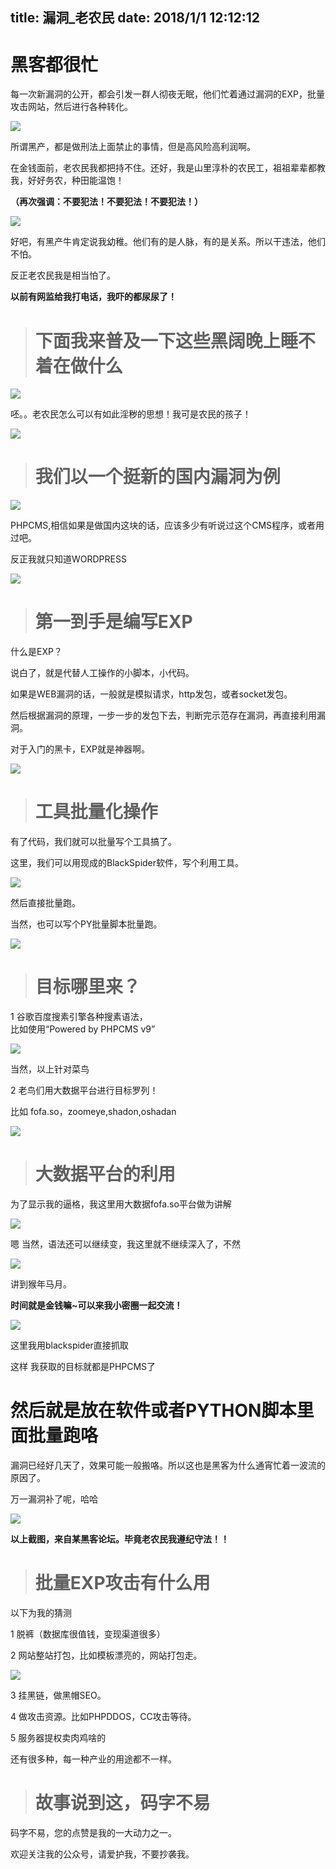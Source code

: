title: 漏洞_老农民
date: 2018/1/1 12:12:12
---
# 黑客都很忙

每一次新漏洞的公开，都会引发一群人彻夜无眠，他们忙着通过漏洞的EXP，批量攻击网站，然后进行各种转化。

![](漏洞——老农民.assets/v2-e742931f93d87a833615cd3cdf7c70f3_hd.jpg)

  





所谓黑产，都是做刑法上面禁止的事情，但是高风险高利润啊。

在金钱面前，老农民我都把持不住。还好，我是山里淳朴的农民工，祖祖辈辈都教我，好好务农，种田能温饱！

**（再次强调：不要犯法！不要犯法！不要犯法！）**

![](漏洞——老农民.assets/v2-08c5b5a61ce2da86e928e1bc43f0f7d5_b.gif)

  


好吧，有黑产牛肯定说我幼稚。他们有的是人脉，有的是关系。所以干违法，他们不怕。

反正老农民我是相当怕了。

**以前有网监给我打电话，我吓的都尿尿了！**

  





> # 下面我来普及一下这些黑阔晚上睡不着在做什么

  


![](漏洞——老农民.assets/v2-e750d8f93d3f00721e7ec5ad3e1b6f91_hd.jpg)

  


呸。。老农民怎么可以有如此淫秽的思想！我可是农民的孩子！

![](漏洞——老农民.assets/v2-6638ccaf9d4d26c90844d53598acce8e_hd.jpg)

> # **我们以一个挺新的国内漏洞为例**



![](漏洞——老农民.assets/v2-1780f64ea5bcc0410d57f6c5cec8aa87_hd.jpg)

PHPCMS,相信如果是做国内这块的话，应该多少有听说过这个CMS程序，或者用过吧。



反正我就只知道WORDPRESS

![](漏洞——老农民.assets/v2-f661cf00e83dcc91c9ffec58094537df_hd.jpg)

  


> # 第一到手是编写EXP

什么是EXP？

说白了，就是代替人工操作的小脚本，小代码。

如果是WEB漏洞的话，一般就是模拟请求，http发包，或者socket发包。

然后根据漏洞的原理，一步一步的发包下去，判断完示范存在漏洞，再直接利用漏洞。

对于入门的黑卡，EXP就是神器啊。

![](漏洞——老农民.assets/v2-b68ba4222da576bf9f719fbd28d1abf7_hd.jpg)

  


> # 工具批量化操作

有了代码，我们就可以批量写个工具搞了。

这里，我们可以用现成的BlackSpider软件，写个利用工具。

![](漏洞——老农民.assets/v2-738dc0098719982acd8c70f06cea7eed_hd.jpg)

  


然后直接批量跑。

当然，也可以写个PY批量脚本批量跑。

![](漏洞——老农民.assets/v2-ebac5a7b7a0a7e90eb456ee11d53869c_hd.jpg)

  


> # 目标哪里来？

1 谷歌百度搜素引擎各种搜素语法，  
比如使用“Powered by PHPCMS v9”

![](漏洞——老农民.assets/v2-f69f6cffea08ef794cf9cd409b6e164c_hd.jpg)

  


当然，以上针对菜鸟

2 老鸟们用大数据平台进行目标罗列！

比如 fofa.so，zoomeye,shadon,oshadan

![](漏洞——老农民.assets/v2-b77806fb704f4cfc81b16a137e6352b0_hd.jpg)

  


> # 大数据平台的利用

为了显示我的逼格，我这里用大数据fofa.so平台做为讲解

![](漏洞——老农民.assets/v2-c9b3accf9619c91990761247912d5163_hd.jpg)

  


嗯 当然，语法还可以继续变，我这里就不继续深入了，不然

![](漏洞——老农民.assets/v2-4d1a9aad0d93e14f5e7b9aadb1ab3b7a_hd.jpg)

讲到猴年马月。



**时间就是金钱嘛~可以来我小密圈一起交流！**

![](漏洞——老农民.assets/v2-c61b3400a962d4c94c59872fc05ebe83_hd.jpg)

  


这里我用blackspider直接抓取

  


这样 我获取的目标就都是PHPCMS了

# **然后就是放在软件或者PYTHON脚本里面批量跑咯**

漏洞已经好几天了，效果可能一般搬咯。所以这也是黑客为什么通宵忙着一波流的原因了。

万一漏洞补了呢，哈哈

![](漏洞——老农民.assets/v2-4f0f22945bf5abd59cb768f76095b3bc_hd.jpg)

  


**以上截图，来自某黑客论坛。毕竟老农民我遵纪守法！！**

> # 批量EXP攻击有什么用

以下为我的猜测

1 脱裤（数据库很值钱，变现渠道很多）

2 网站整站打包，比如模板漂亮的，网站打包走。

![](漏洞——老农民.assets/v2-16fd019798f159e90de5a4c30832586a_hd.jpg)

  


3 挂黑链，做黑帽SEO。

4 做攻击资源。比如PHPDDOS，CC攻击等待。

5 服务器提权卖肉鸡啥的

还有很多种，每一种产业的用途都不一样。

> # 故事说到这，码字不易

码字不易，您的点赞是我的一大动力之一。

欢迎关注我的公众号，请爱护我，不要抄袭我。


